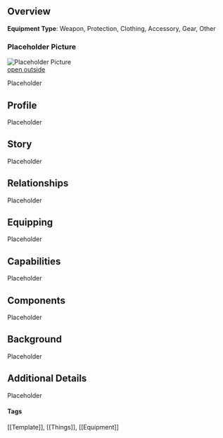 ## Overview

**Equipment Type**: Weapon, Protection, Clothing, Accessory, Gear, Other

### Placeholder Picture

![Placeholder Picture](https://publish-01.obsidian.md/access/36b98e212e9d73fe1bd4813f96b0fd71/z_Assets/Misc/ImagePlaceholder.png)  
[open outside](https://obsidianttrpgtutorials.com/z_Assets/Misc/ImagePlaceholder.png)

Placeholder

## Profile

Placeholder

## Story

Placeholder

## Relationships

Placeholder

## Equipping

Placeholder

## Capabilities

Placeholder

## Components

Placeholder

## Background

Placeholder

## Additional Details

Placeholder

#### Tags 
[[Template]], [[Things]], [[Equipment]] 